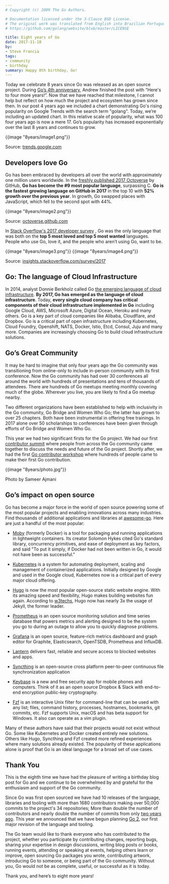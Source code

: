 ```yaml
---
# Copyright (c) 2009 The Go Authors.

# Documentation licensed under the 3-Clause BSD License.
# The original work was translated from English into Brazilian Portuguese.
# https://github.com/golang/website/blob/master/LICENSE

title: Eight years of Go
date: 2017-11-10
by:
- Steve Francia
tags:
- community
- birthday
summary: Happy 8th birthday, Go!
---
```



Today we celebrate 8 years since Go was released as an open source project.
During [Go’s 4th anniversary](/blog/4years), Andrew
finished the post with “Here's to four more years!”. Now that we have reached
that milestone, I cannot help but reflect on how much the project and
ecosystem has grown since then. In our post 4 years ago we included a chart
demonstrating Go's rising popularity on Google Trends with the search term
"golang". Today, we’re including an updated chart. In this relative scale of
popularity, what was 100 four years ago is now a mere 17. Go’s popularity has
increased exponentially over the last 8 years and continues to grow.

{{image "8years/image1.png"}}

Source: [trends.google.com](https://trends.google.com/trends/explore?date=2009-10-01%202017-10-30&q=golang&hl=en-US)

## Developers love Go

Go has been embraced by developers all over the world with approximately one
million users worldwide. In the [freshly published 2017 Octoverse](https://octoverse.github.com/)
by GitHub, **Go has become the #9 most popular language**, surpassing C.
**Go is the fastest growing language on GitHub in 2017** in the top 10 with
**52% growth over the previous year**. In growth, Go swapped places with
JavaScript, which fell to the second spot with 44%.

{{image "8years/image2.png"}}

Source: [octoverse.github.com](https://octoverse.github.com/)

In [Stack Overflow's 2017 developer survey](https://insights.stackoverflow.com/survey/2017#most-loved-dreaded-and-wanted)
, Go was the only language that was both on the **top 5 most loved and top 5 most wanted** languages.
People who use Go, love it, and the people who aren’t using Go, want to be.

{{image "8years/image3.png"}}
{{image "8years/image4.png"}}

Source: [insights.stackoverflow.com/survey/2017](https://insights.stackoverflow.com/survey/2017#most-loved-dreaded-and-wanted)

## Go: The language of Cloud Infrastructure

In 2014, analyst Donnie Berkholz called Go
[the emerging language of cloud infrastructure](http://redmonk.com/dberkholz/2014/03/18/go-the-emerging-language-of-cloud-infrastructure/).
**By 2017, Go has emerged as the language of cloud infrastructure**.
Today, **every single cloud company has critical components of their cloud infrastructure implemented in Go**
including Google Cloud, AWS, Microsoft Azure, Digital Ocean, Heroku and many others. Go
is a key part of cloud companies like Alibaba, Cloudflare, and Dropbox. Go is
a critical part of open infrastructure including Kubernetes, Cloud Foundry,
Openshift, NATS, Docker, Istio, Etcd, Consul, Juju and many more. Companies
are increasingly choosing Go to build cloud infrastructure solutions.

## Go’s Great Community

It may be hard to imagine that only four years ago the Go community was
transitioning from online-only to include in-person community with its first
conference. Now the Go community has had over 30 conferences all around the
world with hundreds of presentations and tens of thousands of attendees.
There are hundreds of Go meetups meeting monthly covering much of the globe.
Wherever you live, you are likely to find a Go meetup nearby.

Two different organizations have been established to help with inclusivity in
the Go community, Go Bridge and Women Who Go; the latter has grown to over 25
chapters. Both have been instrumental in offering free trainings. In 2017
alone over 50 scholarships to conferences have been given through efforts of
Go Bridge and Women Who Go.

This year we had two significant firsts for the Go project. We had our first
[contributor summit](/blog/contributors-summit) where
people from across the Go community came together to
discuss the needs and future of the Go project. Shortly after, we had the
first [Go contributor workshop](/blog/contributor-workshop)
where hundreds of people came to make their first Go contribution.

{{image "8years/photo.jpg"}}

Photo by Sameer Ajmani

## Go’s impact on open source

Go has become a major force in the world of open source powering some of the
most popular projects and enabling innovations across many industries. Find
thousands of additional applications and libraries at [awesome-go](https://github.com/avelino/awesome-go). Here are
just a handful of the most popular:

  - [Moby](https://mobyproject.org/) (formerly Docker) is a tool for packaging
    and running applications in lightweight containers.
    Its creator Solomon Hykes cited Go's standard library,
    concurrency primitives, and ease of deployment as key factors,
    and said "To put it simply, if Docker had not been written in Go,
    it would not have been as successful."

  - [Kubernetes](https://kubernetes.io/) is a system for automating deployment,
    scaling and management of containerized applications.
    Initially designed by Google and used in the Google cloud,
    Kubernetes now is a critical part of every major cloud offering.

  - [Hugo](https://gohugo.io/) is now the most popular open-source static website engine.
    With its amazing speed and flexibility, Hugo makes building websites fun again.
    According to [w3techs](https://w3techs.com/technologies/overview/content_management/all),
    Hugo now has nearly 3x the usage of Jekyll, the former leader.

  - [Prometheus](https://prometheus.io/) is an open source monitoring solution
    and time series database that powers metrics and alerting designed to be
    the system you go to during an outage to allow you to quickly diagnose problems.

  - [Grafana](https://grafana.com/) is an open source,
    feature-rich metrics dashboard and graph editor for Graphite,
    Elasticsearch, OpenTSDB, Prometheus and InfluxDB.

  - [Lantern](https://getlantern.org/) delivers fast, reliable and secure access to blocked websites and apps.

  - [Syncthing](https://syncthing.net/) is an open-source cross platform
    peer-to-peer continuous file synchronization application

  - [Keybase](https://keybase.io/) is a new and free security app for mobile
    phones and computers.
    Think of it as an open source Dropbox & Slack with end-to-end encryption
    public-key cryptography.

  - [Fzf](https://github.com/junegunn/fzf) is an interactive Unix filter
    for command-line that can be used with any list;
    files, command history, processes, hostnames,
    bookmarks, git commits, etc.
    Fzf supports Unix, macOS and has beta support for Windows.
    It also can operate as a vim plugin.

Many of these authors have said that their projects would not exist without
Go. Some like Kubernetes and Docker created entirely new solutions. Others
like Hugo, Syncthing and Fzf created more refined experiences where many
solutions already existed. The popularity of these applications alone is
proof that Go is an ideal language for a broad set of use cases.

## Thank You

This is the eighth time we have had the pleasure of writing a birthday blog
post for Go and we continue to be overwhelmed by and grateful for the
enthusiasm and support of the Go community.

Since Go was first open sourced we have had 10 releases of the language,
libraries and tooling with more than 1680 contributors making over 50,000
commits to the project's 34 repositories; More than double the number of
contributors and nearly double the number of commits from only [two years ago](/blog/6years).
This year we announced that we have begun planning [Go 2](/blog/toward-go2), our first major
revision of the language and tooling.

The Go team would like to thank everyone who has contributed to the project,
whether you participate by contributing changes, reporting bugs, sharing your
expertise in design discussions, writing blog posts or books, running events,
attending or speaking at events, helping others learn or improve, open
sourcing Go packages you wrote, contributing artwork, introducing Go to
someone, or being part of the Go community. Without you, Go would not be as
complete, useful, or successful as it is today.

Thank you, and here’s to eight more years!
